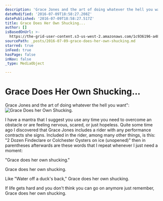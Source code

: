 ```yaml
---
description: 'Grace Jones and the art of doing whatever the hell you want":'
dateModified: '2016-07-09T18:58:27.208Z'
datePublished: '2016-07-09T18:58:27.517Z'
title: Grace Does Her Own Shucking...
author: []
isBasedOnUrl: >-
  https://the-grid-user-content.s3-us-west-2.amazonaws.com/1c936196-a482-4e88-9a69-1ed79e8b6880.jpg
sourcePath: _posts/2016-07-09-grace-does-her-own-shucking.md
starred: true
inFeed: true
hasPage: false
inNav: false
_type: MediaObject

---
```

# Grace Does Her Own Shucking...

Grace Jones and the art of doing whatever the hell you want":
![Grace Does her Own Shucking.](https://the-grid-user-content.s3-us-west-2.amazonaws.com/1c936196-a482-4e88-9a69-1ed79e8b6880.jpg)

I have a mantra that I suggest you use any time you need to overcome an obstacle or are feeling nervous, scared, or just hopeless. Quite some time ago I discovered that Grace Jones includes a rider with any performance contracts she signs. Included in the rider, among many other things, is this: "2 Dozen Findeclare or Colchester Oysters on ice (unopened)" then in parentheses afterwards are these words that I repeat whenever I just need a moment:

"Grace does her own shucking."

Grace does her own shucking.

Like "Water off a duck's back," Grace does her own shucking.

If life gets hard and you don't think you can go on anymore just remember, Grace does her own shucking.